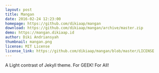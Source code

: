 ```yaml
---
layout: post
title: Mangan
date: 2016-02-24 12:23:00
homepage: https://github.com/dikiaap/mangan
download: https://github.com/dikiaap/mangan/archive/master.zip
demo: https://mangan.dikiaap.id
author: Diki Andriansyah
thumbnail: mangan.png
license: MIT License
license_link: https://github.com/dikiaap/mangan/blob/master/LICENSE
---
```


A Light contrast of Jekyll theme. For GEEK! For All!

